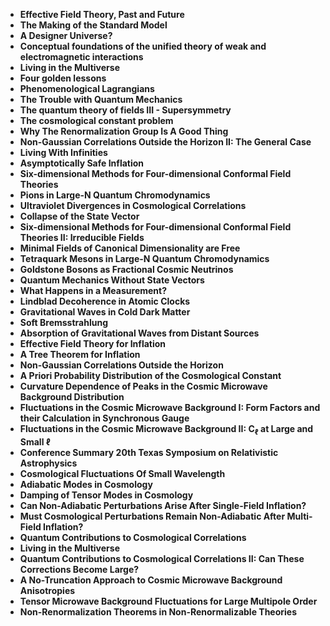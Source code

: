 <ul>
                                <li><b><a target="_blank" href="https://github.com/manjunath5496/Steven-Weinberg-Publications/blob/master/swb(1).pdf" style="text-decoration:none;">Effective Field Theory, Past and Future </a></b></li>
  
<li><b><a target="_blank" href="https://github.com/manjunath5496/Steven-Weinberg-Publications/blob/master/swb(2).pdf" style="text-decoration:none;">The Making of the Standard Model</a></b></li>  
  
<li><b><a target="_blank" href="https://github.com/manjunath5496/Steven-Weinberg-Publications/blob/master/swb(3).pdf" style="text-decoration:none;">A Designer Universe?</a></b></li>
                               
 <li><b><a target="_blank" href="https://github.com/manjunath5496/Steven-Weinberg-Publications/blob/master/swb(4).pdf" style="text-decoration:none;">Conceptual foundations of the unified theory of weak and electromagnetic interactions</a></b></li>                              
<li><b><a target="_blank" href="https://github.com/manjunath5496/Steven-Weinberg-Publications/blob/master/swb(5).pdf" style="text-decoration:none;">Living in the Multiverse</a></b></li>
                                <li><b><a target="_blank" href="https://github.com/manjunath5496/Steven-Weinberg-Publications/blob/master/swb(6).pdf" style="text-decoration:none;">Four golden lessons </a></b></li>
                <li><b><a target="_blank" href="https://github.com/manjunath5496/Steven-Weinberg-Publications/blob/master/swb(7).pdf" style="text-decoration:none;">Phenomenological Lagrangians </a></b></li>                                
                                
<li><b><a target="_blank" href="https://github.com/manjunath5496/Steven-Weinberg-Publications/blob/master/swb(8).pdf" style="text-decoration:none;">The Trouble with Quantum Mechanics</a></b></li>

<li><b><a target="_blank" href="https://github.com/manjunath5496/Steven-Weinberg-Publications/blob/master/swb(9).pdf" style="text-decoration:none;">The quantum theory of fields III - Supersymmetry </a></b></li>                                
                                
<li><b><a target="_blank" href="https://github.com/manjunath5496/Steven-Weinberg-Publications/blob/master/swb(10).pdf" style="text-decoration:none;">The cosmological constant problem</a></b></li>

<li><b><a target="_blank" href="https://github.com/manjunath5496/Steven-Weinberg-Publications/blob/master/swb(11).pdf" style="text-decoration:none;">Why The Renormalization Group Is A Good Thing </a></b></li>                                
                                
<li><b><a target="_blank" href="https://github.com/manjunath5496/Steven-Weinberg-Publications/blob/master/swb(12).pdf" style="text-decoration:none;">Non-Gaussian Correlations Outside the Horizon II: The General Case</a></b></li>
  
<li><b><a target="_blank" href="https://github.com/manjunath5496/Steven-Weinberg-Publications/blob/master/swb(13).pdf" style="text-decoration:none;">Living With Infinities</a></b></li>  
  
<li><b><a target="_blank" href="https://github.com/manjunath5496/Steven-Weinberg-Publications/blob/master/swb(14).pdf" style="text-decoration:none;">Asymptotically Safe Inflation</a></b></li>
                               
 <li><b><a target="_blank" href="https://github.com/manjunath5496/Steven-Weinberg-Publications/blob/master/swb(15).pdf" style="text-decoration:none;">Six-dimensional Methods for Four-dimensional Conformal Field Theories</a></b></li>                              
<li><b><a target="_blank" href="https://github.com/manjunath5496/Steven-Weinberg-Publications/blob/master/swb(16).pdf" style="text-decoration:none;">Pions in Large-N Quantum Chromodynamics</a></b></li>
                                <li><b><a target="_blank" href="https://github.com/manjunath5496/Steven-Weinberg-Publications/blob/master/swb(17).pdf" style="text-decoration:none;">Ultraviolet Divergences in Cosmological Correlations </a></b></li>
                <li><b><a target="_blank" href="https://github.com/manjunath5496/Steven-Weinberg-Publications/blob/master/swb(18).pdf" style="text-decoration:none;">Collapse of the State Vector </a></b></li>                                
                                
<li><b><a target="_blank" href="https://github.com/manjunath5496/Steven-Weinberg-Publications/blob/master/swb(19).pdf" style="text-decoration:none;">Six-dimensional Methods for Four-dimensional Conformal Field Theories II: Irreducible Fields</a></b></li>

<li><b><a target="_blank" href="https://github.com/manjunath5496/Steven-Weinberg-Publications/blob/master/swb(20).pdf" style="text-decoration:none;">Minimal Fields of Canonical Dimensionality are Free</a></b></li>                                
                                
<li><b><a target="_blank" href="https://github.com/manjunath5496/Steven-Weinberg-Publications/blob/master/swb(21).pdf" style="text-decoration:none;">Tetraquark Mesons in Large-N Quantum Chromodynamics</a></b></li>

<li><b><a target="_blank" href="https://github.com/manjunath5496/Steven-Weinberg-Publications/blob/master/swb(22).pdf" style="text-decoration:none;">Goldstone Bosons as Fractional Cosmic Neutrinos </a></b></li> 

<li><b><a target="_blank" href="https://github.com/manjunath5496/Steven-Weinberg-Publications/blob/master/swb(23).pdf" style="text-decoration:none;">Quantum Mechanics Without State Vectors</a></b></li>

<li><b><a target="_blank" href="https://github.com/manjunath5496/Steven-Weinberg-Publications/blob/master/swb(24).pdf" style="text-decoration:none;">What Happens in a Measurement?</a></b></li>                                
                                
<li><b><a target="_blank" href="https://github.com/manjunath5496/Steven-Weinberg-Publications/blob/master/swb(25).pdf" style="text-decoration:none;">Lindblad Decoherence in Atomic Clocks</a></b></li>

<li><b><a target="_blank" href="https://github.com/manjunath5496/Steven-Weinberg-Publications/blob/master/swb(26).pdf" style="text-decoration:none;">Gravitational Waves in Cold Dark Matter </a></b></li> 

<li><b><a target="_blank" href="https://github.com/manjunath5496/Steven-Weinberg-Publications/blob/master/swb(27).pdf" style="text-decoration:none;">Soft Bremsstrahlung</a></b></li>

<li><b><a target="_blank" href="https://github.com/manjunath5496/Steven-Weinberg-Publications/blob/master/swb(28).pdf" style="text-decoration:none;">Absorption of Gravitational Waves from Distant Sources</a></b></li> 


<li><b><a target="_blank" href="https://github.com/manjunath5496/Steven-Weinberg-Publications/blob/master/swb(29).pdf" style="text-decoration:none;">Effective Field Theory for Inflation</a></b></li>

<li><b><a target="_blank" href="https://github.com/manjunath5496/Steven-Weinberg-Publications/blob/master/swb(30).pdf" style="text-decoration:none;">A Tree Theorem for Inflation </a></b></li> 

<li><b><a target="_blank" href="https://github.com/manjunath5496/Steven-Weinberg-Publications/blob/master/swb(31).pdf" style="text-decoration:none;">Non-Gaussian Correlations Outside the Horizon</a></b></li>

<li><b><a target="_blank" href="https://github.com/manjunath5496/Steven-Weinberg-Publications/blob/master/swb(32).pdf" style="text-decoration:none;">A Priori Probability Distribution of the Cosmological Constant</a></b></li>                                
                                
<li><b><a target="_blank" href="https://github.com/manjunath5496/Steven-Weinberg-Publications/blob/master/swb(33).pdf" style="text-decoration:none;">Curvature Dependence of Peaks in the Cosmic Microwave Background Distribution</a></b></li>

<li><b><a target="_blank" href="https://github.com/manjunath5496/Steven-Weinberg-Publications/blob/master/swb(34).pdf" style="text-decoration:none;">Fluctuations in the Cosmic Microwave Background I: Form Factors and their Calculation in Synchronous Gauge </a></b></li> 

<li><b><a target="_blank" href="https://github.com/manjunath5496/Steven-Weinberg-Publications/blob/master/swb(35).pdf" style="text-decoration:none;">Fluctuations in the Cosmic Microwave Background II: C<sub>ℓ</sub> at Large and Small ℓ</a></b></li>

<li><b><a target="_blank" href="https://github.com/manjunath5496/Steven-Weinberg-Publications/blob/master/swb(36).pdf" style="text-decoration:none;">Conference Summary 20th Texas Symposium on Relativistic Astrophysics</a></b></li> 

<li><b><a target="_blank" href="https://github.com/manjunath5496/Steven-Weinberg-Publications/blob/master/swb(37).pdf" style="text-decoration:none;">Cosmological Fluctuations Of Small Wavelength</a></b></li>

<li><b><a target="_blank" href="https://github.com/manjunath5496/Steven-Weinberg-Publications/blob/master/swb(38).pdf" style="text-decoration:none;">Adiabatic Modes in Cosmology</a></b></li> 

<li><b><a target="_blank" href="https://github.com/manjunath5496/Steven-Weinberg-Publications/blob/master/swb(39).pdf" style="text-decoration:none;">Damping of Tensor Modes in Cosmology</a></b></li>

<li><b><a target="_blank" href="https://github.com/manjunath5496/Steven-Weinberg-Publications/blob/master/swb(40).pdf" style="text-decoration:none;">Can Non-Adiabatic Perturbations Arise After Single-Field Inflation?</a></b></li> 



<li><b><a target="_blank" href="https://github.com/manjunath5496/Steven-Weinberg-Publications/blob/master/swb(41).pdf" style="text-decoration:none;">Must Cosmological Perturbations Remain Non-Adiabatic After Multi-Field Inflation?</a></b></li>

<li><b><a target="_blank" href="https://github.com/manjunath5496/Steven-Weinberg-Publications/blob/master/swb(42).pdf" style="text-decoration:none;">Quantum Contributions to Cosmological Correlations</a></b></li>                                
                                
<li><b><a target="_blank" href="https://github.com/manjunath5496/Steven-Weinberg-Publications/blob/master/swb(43).pdf" style="text-decoration:none;">Living in the Multiverse</a></b></li>

<li><b><a target="_blank" href="https://github.com/manjunath5496/Steven-Weinberg-Publications/blob/master/swb(44).pdf" style="text-decoration:none;">Quantum Contributions to Cosmological Correlations II: Can These Corrections Become Large? </a></b></li> 

<li><b><a target="_blank" href="https://github.com/manjunath5496/Steven-Weinberg-Publications/blob/master/swb(45).pdf" style="text-decoration:none;">A No-Truncation Approach to Cosmic Microwave Background Anisotropies</a></b></li>

<li><b><a target="_blank" href="https://github.com/manjunath5496/Steven-Weinberg-Publications/blob/master/swb(46).pdf" style="text-decoration:none;">Tensor Microwave Background Fluctuations for Large Multipole Order</a></b></li> 

<li><b><a target="_blank" href="https://github.com/manjunath5496/Steven-Weinberg-Publications/blob/master/swb(47).pdf" style="text-decoration:none;">Non-Renormalization Theorems in Non-Renormalizable Theories</a></b></li>













</ul>  

